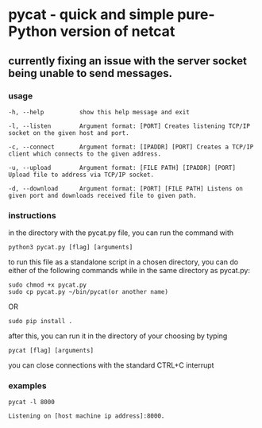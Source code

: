 # pycat - quick and simple pure-Python version of netcat

## currently fixing an issue with the server socket being unable to send messages.

### usage

    -h, --help          show this help message and exit
    
    -l, --listen        Argument format: [PORT] Creates listening TCP/IP socket on the given host and port.
                      
    -c, --connect       Argument format: [IPADDR] [PORT] Creates a TCP/IP client which connects to the given address.
                      
    -u, --upload        Argument format: [FILE PATH] [IPADDR] [PORT] Upload file to address via TCP/IP socket.
                      
    -d, --download      Argument format: [PORT] [FILE PATH] Listens on given port and downloads received file to given path.
                   
### instructions

in the directory with the pycat.py file, you can run the command with

    python3 pycat.py [flag] [arguments]
    
to run this file as a standalone script in a chosen directory, you can do either of the following commands while in the same directory as pycat.py:

    sudo chmod +x pycat.py
    sudo cp pycat.py ~/bin/pycat(or another name)
    
OR

    sudo pip install .
    
after this, you can run it in the directory of your choosing by typing 

    pycat [flag] [arguments]

you can close connections with the standard CTRL+C interrupt

### examples

    pycat -l 8000
    
    Listening on [host machine ip address]:8000.
